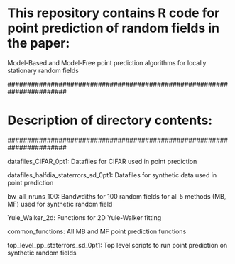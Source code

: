 # This repository contains R code for point prediction of random fields in the paper:
Model-Based and Model-Free point prediction algorithms for locally stationary random fields

#######################################################################
# Description of directory contents:
#######################################################################

datafiles_CIFAR_0pt1: Datafiles for CIFAR used in point prediction

datafiles_halfdia_staterrors_sd_0pt1: Datafiles for synthetic data used in point prediction

bw_all_nruns_100: Bandwdiths for 100 random fields for all 5 methods (MB, MF) used for synthetic random field

Yule_Walker_2d:	Functions for 2D Yule-Walker fitting

common_functions: All MB and MF point prediction functions

top_level_pp_staterrors_sd_0pt1: Top level scripts to run point prediction on synthetic random fields

